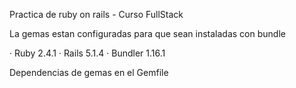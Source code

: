 Practica de ruby on rails - Curso FullStack

La gemas estan configuradas para que sean instaladas con bundle

· Ruby 2.4.1
· Rails 5.1.4
· Bundler 1.16.1

Dependencias de gemas en el Gemfile
